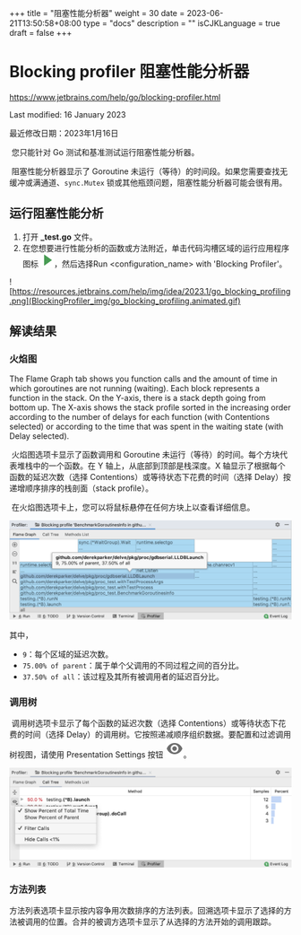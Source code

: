 +++
title = "阻塞性能分析器"
weight = 30
date = 2023-06-21T13:50:58+08:00
type = "docs"
description = ""
isCJKLanguage = true
draft = false
+++
# Blocking profiler﻿ 阻塞性能分析器

https://www.jetbrains.com/help/go/blocking-profiler.html

Last modified: 16 January 2023

最近修改日期：2023年1月16日

​	您只能针对 Go 测试和基准测试运行阻塞性能分析器。

​	阻塞性能分析器显示了 Goroutine 未运行（等待）的时间段。如果您需要查找无缓冲或满通道、`sync.Mutex` 锁或其他瓶颈问题，阻塞性能分析器可能会很有用。

## 运行阻塞性能分析 

1. 打开 **_test.go** 文件。
3. 在您想要进行性能分析的函数或方法附近，单击代码沟槽区域的运行应用程序图标 ![the Run Application icon](BlockingProfiler_img/app.runConfigurations.testState.run_dark.svg)，然后选择Run <configuration_name> with 'Blocking Profiler'。

![https://resources.jetbrains.com/help/img/idea/2023.1/go_blocking_profiling.png](BlockingProfiler_img/go_blocking_profiling.animated.gif)

## 解读结果﻿

### 火焰图

The Flame Graph tab shows you function calls and the amount of time in which goroutines are not running (waiting). Each block represents a function in the stack. On the Y-axis, there is a stack depth going from bottom up. The X-axis shows the stack profile sorted in the increasing order according to the number of delays for each function (with Contentions selected) or according to the time that was spent in the waiting state (with Delay selected).

​	火焰图选项卡显示了函数调用和 Goroutine 未运行（等待）的时间。每个方块代表堆栈中的一个函数。在 Y 轴上，从底部到顶部是栈深度。X 轴显示了根据每个函数的延迟次数（选择 Contentions）或等待状态下花费的时间（选择 Delay）按递增顺序排序的栈剖面（stack profile）。

​	在火焰图选项卡上，您可以将鼠标悬停在任何方块上以查看详细信息。

![Memory profiling details](BlockingProfiler_img/go_blocking_profiling_details.png)

其中， 

- `9`：每个区域的延迟次数。
- `75.00% of parent`：属于单个父调用的不同过程之间的百分比。
- `37.50% of all`：该过程及其所有被调用者的延迟百分比。

### 调用树

​	调用树选项卡显示了每个函数的延迟次数（选择 Contentions）或等待状态下花费的时间（选择 Delay）的调用树。它按照递减顺序组织数据。要配置和过滤调用树视图，请使用 Presentation Settings 按钮 ![the Presentation Settings button](BlockingProfiler_img/app.actions.show.svg)。

![Presentation settings for the call tree](BlockingProfiler_img/go_profiler_blocking_calltree.png)

### 方法列表

​	方法列表选项卡显示按内容争用次数排序的方法列表。回溯选项卡显示了选择的方法被调用的位置。合并的被调方选项卡显示了从选择的方法开始的调用跟踪。
